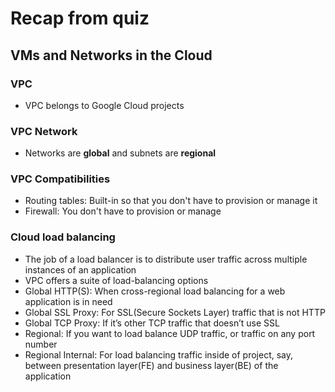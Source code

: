 # Recap from quiz
## VMs and Networks in the Cloud
### VPC
- VPC belongs to Google Cloud projects
### VPC Network
- Networks are **global** and subnets are **regional**
### VPC Compatibilities
- Routing tables: Built-in so that you don't have to provision or manage it
- Firewall: You don't have to provision or manage
### Cloud load balancing
- The job of a load balancer is to distribute user traffic across multiple instances of an application
- VPC offers a suite of load-balancing options
- Global HTTP(S): When cross-regional load balancing for a web application is in need
- Global SSL Proxy: For SSL(Secure Sockets Layer) traffic that is not HTTP
- Global TCP Proxy: If it’s other TCP traffic that doesn’t use SSL
- Regional: If you want to load balance UDP traffic, or traffic on any port number
- Regional Internal: For load balancing traffic inside of project, say, between presentation layer(FE) and business layer(BE) of the application
